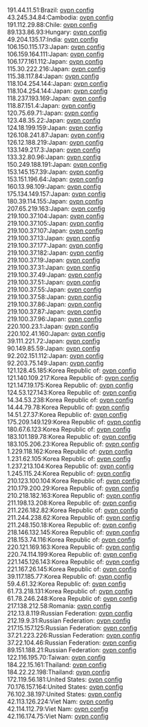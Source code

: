191.44.11.51:Brazil: [ovpn config](vpn/191_44_11_51.ovpn)  
43.245.34.84:Cambodia: [ovpn config](vpn/43_245_34_84.ovpn)  
191.112.29.88:Chile: [ovpn config](vpn/191_112_29_88.ovpn)  
89.133.86.93:Hungary: [ovpn config](vpn/89_133_86_93.ovpn)  
49.204.135.17:India: [ovpn config](vpn/49_204_135_17.ovpn)  
106.150.115.173:Japan: [ovpn config](vpn/106_150_115_173.ovpn)  
106.159.164.111:Japan: [ovpn config](vpn/106_159_164_111.ovpn)  
106.177.161.112:Japan: [ovpn config](vpn/106_177_161_112.ovpn)  
115.30.222.216:Japan: [ovpn config](vpn/115_30_222_216.ovpn)  
115.38.117.84:Japan: [ovpn config](vpn/115_38_117_84.ovpn)  
118.104.254.144:Japan: [ovpn config](vpn/118_104_254_144.ovpn)  
118.104.254.144:Japan: [ovpn config](vpn/118_104_254_144.ovpn)  
118.237.193.169:Japan: [ovpn config](vpn/118_237_193_169.ovpn)  
118.87.151.4:Japan: [ovpn config](vpn/118_87_151_4.ovpn)  
120.75.69.71:Japan: [ovpn config](vpn/120_75_69_71.ovpn)  
123.48.35.22:Japan: [ovpn config](vpn/123_48_35_22.ovpn)  
124.18.199.159:Japan: [ovpn config](vpn/124_18_199_159.ovpn)  
126.108.241.87:Japan: [ovpn config](vpn/126_108_241_87.ovpn)  
126.12.188.219:Japan: [ovpn config](vpn/126_12_188_219.ovpn)  
133.149.217.3:Japan: [ovpn config](vpn/133_149_217_3.ovpn)  
133.32.80.96:Japan: [ovpn config](vpn/133_32_80_96.ovpn)  
150.249.188.191:Japan: [ovpn config](vpn/150_249_188_191.ovpn)  
153.145.157.39:Japan: [ovpn config](vpn/153_145_157_39.ovpn)  
153.151.196.64:Japan: [ovpn config](vpn/153_151_196_64.ovpn)  
160.13.98.109:Japan: [ovpn config](vpn/160_13_98_109.ovpn)  
175.134.149.157:Japan: [ovpn config](vpn/175_134_149_157.ovpn)  
180.39.114.155:Japan: [ovpn config](vpn/180_39_114_155.ovpn)  
207.65.219.163:Japan: [ovpn config](vpn/207_65_219_163.ovpn)  
219.100.37.104:Japan: [ovpn config](vpn/219_100_37_104.ovpn)  
219.100.37.105:Japan: [ovpn config](vpn/219_100_37_105.ovpn)  
219.100.37.107:Japan: [ovpn config](vpn/219_100_37_107.ovpn)  
219.100.37.13:Japan: [ovpn config](vpn/219_100_37_13.ovpn)  
219.100.37.177:Japan: [ovpn config](vpn/219_100_37_177.ovpn)  
219.100.37.182:Japan: [ovpn config](vpn/219_100_37_182.ovpn)  
219.100.37.19:Japan: [ovpn config](vpn/219_100_37_19.ovpn)  
219.100.37.31:Japan: [ovpn config](vpn/219_100_37_31.ovpn)  
219.100.37.49:Japan: [ovpn config](vpn/219_100_37_49.ovpn)  
219.100.37.51:Japan: [ovpn config](vpn/219_100_37_51.ovpn)  
219.100.37.55:Japan: [ovpn config](vpn/219_100_37_55.ovpn)  
219.100.37.58:Japan: [ovpn config](vpn/219_100_37_58.ovpn)  
219.100.37.86:Japan: [ovpn config](vpn/219_100_37_86.ovpn)  
219.100.37.87:Japan: [ovpn config](vpn/219_100_37_87.ovpn)  
219.100.37.96:Japan: [ovpn config](vpn/219_100_37_96.ovpn)  
220.100.23.1:Japan: [ovpn config](vpn/220_100_23_1.ovpn)  
220.102.41.160:Japan: [ovpn config](vpn/220_102_41_160.ovpn)  
39.111.221.72:Japan: [ovpn config](vpn/39_111_221_72.ovpn)  
90.149.85.59:Japan: [ovpn config](vpn/90_149_85_59.ovpn)  
92.202.151.112:Japan: [ovpn config](vpn/92_202_151_112.ovpn)  
92.203.75.149:Japan: [ovpn config](vpn/92_203_75_149.ovpn)  
121.128.45.185:Korea Republic of: [ovpn config](vpn/121_128_45_185.ovpn)  
121.140.109.217:Korea Republic of: [ovpn config](vpn/121_140_109_217.ovpn)  
121.147.19.175:Korea Republic of: [ovpn config](vpn/121_147_19_175.ovpn)  
124.53.127.143:Korea Republic of: [ovpn config](vpn/124_53_127_143.ovpn)  
14.34.53.238:Korea Republic of: [ovpn config](vpn/14_34_53_238.ovpn)  
14.44.79.78:Korea Republic of: [ovpn config](vpn/14_44_79_78.ovpn)  
14.51.27.37:Korea Republic of: [ovpn config](vpn/14_51_27_37.ovpn)  
175.209.149.129:Korea Republic of: [ovpn config](vpn/175_209_149_129.ovpn)  
180.67.6.123:Korea Republic of: [ovpn config](vpn/180_67_6_123.ovpn)  
183.101.189.78:Korea Republic of: [ovpn config](vpn/183_101_189_78.ovpn)  
183.105.206.23:Korea Republic of: [ovpn config](vpn/183_105_206_23.ovpn)  
1.229.118.162:Korea Republic of: [ovpn config](vpn/1_229_118_162.ovpn)  
1.231.62.105:Korea Republic of: [ovpn config](vpn/1_231_62_105.ovpn)  
1.237.213.104:Korea Republic of: [ovpn config](vpn/1_237_213_104.ovpn)  
1.245.115.24:Korea Republic of: [ovpn config](vpn/1_245_115_24.ovpn)  
210.123.100.104:Korea Republic of: [ovpn config](vpn/210_123_100_104.ovpn)  
210.179.200.29:Korea Republic of: [ovpn config](vpn/210_179_200_29.ovpn)  
210.218.182.163:Korea Republic of: [ovpn config](vpn/210_218_182_163.ovpn)  
211.198.13.208:Korea Republic of: [ovpn config](vpn/211_198_13_208.ovpn)  
211.226.182.82:Korea Republic of: [ovpn config](vpn/211_226_182_82.ovpn)  
211.244.238.62:Korea Republic of: [ovpn config](vpn/211_244_238_62.ovpn)  
211.248.150.18:Korea Republic of: [ovpn config](vpn/211_248_150_18.ovpn)  
218.146.132.145:Korea Republic of: [ovpn config](vpn/218_146_132_145.ovpn)  
218.153.74.116:Korea Republic of: [ovpn config](vpn/218_153_74_116.ovpn)  
220.121.169.163:Korea Republic of: [ovpn config](vpn/220_121_169_163.ovpn)  
220.74.114.199:Korea Republic of: [ovpn config](vpn/220_74_114_199.ovpn)  
221.145.126.143:Korea Republic of: [ovpn config](vpn/221_145_126_143.ovpn)  
221.167.26.145:Korea Republic of: [ovpn config](vpn/221_167_26_145.ovpn)  
39.117.185.77:Korea Republic of: [ovpn config](vpn/39_117_185_77.ovpn)  
59.4.61.32:Korea Republic of: [ovpn config](vpn/59_4_61_32.ovpn)  
61.73.218.131:Korea Republic of: [ovpn config](vpn/61_73_218_131.ovpn)  
61.78.246.248:Korea Republic of: [ovpn config](vpn/61_78_246_248.ovpn)  
217.138.212.58:Romania: [ovpn config](vpn/217_138_212_58.ovpn)  
212.13.8.119:Russian Federation: [ovpn config](vpn/212_13_8_119.ovpn)  
212.19.9.31:Russian Federation: [ovpn config](vpn/212_19_9_31.ovpn)  
217.15.157.125:Russian Federation: [ovpn config](vpn/217_15_157_125.ovpn)  
37.21.223.226:Russian Federation: [ovpn config](vpn/37_21_223_226.ovpn)  
37.22.104.46:Russian Federation: [ovpn config](vpn/37_22_104_46.ovpn)  
89.151.188.21:Russian Federation: [ovpn config](vpn/89_151_188_21.ovpn)  
122.116.195.70:Taiwan: [ovpn config](vpn/122_116_195_70.ovpn)  
184.22.15.161:Thailand: [ovpn config](vpn/184_22_15_161.ovpn)  
184.22.22.198:Thailand: [ovpn config](vpn/184_22_22_198.ovpn)  
172.119.56.181:United States: [ovpn config](vpn/172_119_56_181.ovpn)  
70.176.157.164:United States: [ovpn config](vpn/70_176_157_164.ovpn)  
76.102.38.197:United States: [ovpn config](vpn/76_102_38_197.ovpn)  
42.113.126.224:Viet Nam: [ovpn config](vpn/42_113_126_224.ovpn)  
42.114.112.79:Viet Nam: [ovpn config](vpn/42_114_112_79.ovpn)  
42.116.174.75:Viet Nam: [ovpn config](vpn/42_116_174_75.ovpn)  
